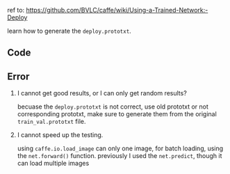 ref to: https://github.com/BVLC/caffe/wiki/Using-a-Trained-Network:-Deploy

learn how to generate the `deploy.prototxt`.


## Code


## Error

1. I cannot get good results, or I can only get random results?

   becuase the `deploy.prototxt` is not correct, use old prototxt or not corresponding prototxt,
   make sure to generate them from the original `train_val.prototxt` file.


2. I cannot speed up the testing.

   using `caffe.io.load_image` can only one image, for batch loading, using the `net.forward()` function.
   previously I used the `net.predict`, though it can load multiple images
